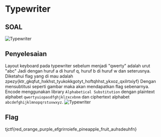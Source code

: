 # Typewriter

## SOAL
![Typewriter](https://user-images.githubusercontent.com/26424136/83099835-94ea8900-a0d8-11ea-8d1b-7f6aac3ce767.PNG)

## Penyelesaian
Layout keyboard pada typewriter sebelum menjadi "qwerty" adalah urut "abc"
Jadi dengan huruf a di huruf q, huruf b di huruf w dan seterusnya.
Diketahui flag yang di mau adalah zpezy{ktr_gkqfut_hxkhst_tyukokkgotyt_hoftqhhst_ykxoz_qxilrtxiyf}
Dengan mensubtitusi seperti gambar maka akan mendapatkan flag sebenarnya. <br />
Encode menggunakan library `Alphabetical Substitution` dengan plaintext alphabet `qwertyuiopasdfghjklzxcvbnm` dan ciphertext alphabet `abcdefghijklmnopqrstuvwxyz`.
![Typewriter](https://user-images.githubusercontent.com/26424136/83100152-68833c80-a0d9-11ea-8f83-9dc780e5d64f.PNG)

## Flag
tjctf{red_orange_purple_efgrirroiefe_pineapple_fruit_auhsdeuhfn}
